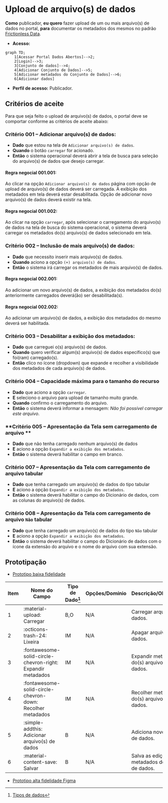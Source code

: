 # Upload de arquivo(s) de dados

**Como** publicador, **eu quero** fazer upload de um ou mais arquivo(s) de dados no portal, **para** documentar os metadados dos mesmos no padrão [Frictionless Data](https://specs.frictionlessdata.io/#overview).

- **Acesso:** 

```mermaid
graph TD;
    1[Acessar Portal Dados Abertos]-->2;
    2[Login]-->3;
    3[Conjunto de dados]-->4;
    4[Adicionar Conjunto de Dados]-->5;
    5[Adicionar metadados do Conjunto de Dados]-->6;
    6[Adicionar dados]
```

- **Perfil de acesso:** Publicador. 

## Critérios de aceite
Para que seja feito o upload de arquivo(s) de dados, o portal deve se comportar conforme as critérios de aceite abaixo:

### **Critério 001 – Adicionar arquivo(s) de dados:**
- **Dado** que estou na tela de `Adicionar arquivo(s) de dados`.
- **Quando** o botão `carregar` for acionado.
- **Então** o sistema operacional deverá abrir a tela de busca para seleção do arquivo(s) de dados que desejo carregar.

#### **Regra negocial 001.001**: 
Ao clicar na opção `Adicionar arquivo(s) de dados` página com opção de upload de arquivo(s) de dados deverá ser carregada. A exibição dos metadados em tela deverá estar desabilitada. Opção de adicionar novo arquivo(s) de dados deverá existir na tela.

#### **Regra negocial 001.002**: 
Ao clicar na opção `carregar`, após selecionar o carregamento do arquivo(s) de dados na tela de busca do sistema operacional, o sistema deverá carregar os metadados do(s) arquivo(s) de dados selecionado em tela.

### **Critério 002 – Inclusão de mais arquivo(s) de dados:**
- **Dado** que necessito inserir mais arquivo(s) de dados.
- **Quando** aciono a opção `(+) arquivo(s) de dados`.
- **Então** o sistema irá carregar os metadados de mais arquivo(s) de dados.

#### **Regra negocial 002.001**:
Ao adicionar um novo arquivo(s) de dados, a exibição dos metadados do(s) anteriormente carregados deverá(ão) ser desabilitada(s). 

#### **Regra negocial 002.002**:
Ao adicionar um arquivo(s) de dados, a exibição dos metadados do mesmo deverá ser habilitada.

### **Critério 003 – Desabilitar a exibição dos metadados:**
- **Dado** que carreguei o(s) arquivo(s) de dados.
- **Quando** quero verificar algum(s) arquivo(s) de dados específico(s) que foi(ram) carregado(s).
- **Então** clico no ícone (dropdown) que expande e recolher a visibilidade dos metadados de cada arquivo(s) de dados.

### **Critério 004 – Capacidade máxima para o tamanho do recurso**
- **Dado** que aciono a opção `carregar`.
- **E** seleciono o arquivo para upload de tamanho muito grande.
- **Quando** confirmo o carregamento do arquivo.
- **Então** o sistema deverá informar a mensagem: *Não foi possível carregar este arquivo*.

### **Critério 005 – Apresentação da Tela sem carregamento de arquivo **
- **Dado** que não tenha carregado nenhum arquivo(s) de dados
- **E** aciono a opção `Expandir a exibição dos metadados`.
- **Então** o sistema deverá habilitar o campo em branco. 

### **Critério 007 – Apresentação da Tela com carregamento de arquivo tabular**
- **Dado** que tenha carregado um arquivo(s) de dados do tipo tabular
- **E** aciono a opção `Expandir a exibição dos metadados`.
- **Então** o sistema deverá habilitar o campo do Dicionário de dados, com as colunas do arquivo(s) de dados.       

### **Critério 008 – Apresentação da Tela com carregamento de arquivo `Não` tabular**
- **Dado** que tenha carregado um arquivo(s) de dados do tipo `Não` tabular
- **E** aciono a opção `Expandir a exibição dos metadados`.
- **Então** o sistema deverá habilitar o campo do Dicionário de dados com o ícone da extensão do arquivo e o nome do arquivo com sua extensão.

## Prototipação

- [Prototipo baixa fidelidade](/assets/pdfs/prototipo_telas_ckan.pdf)

| Item |                        Nome do Campo                        | Tipo de Dado[^1] | Opções/Domínio |     Descrição/Observações      |
|------|-------------------------------------------------------------|------------------|----------------|--------------------------------|
|    1 | :material-upload: Carregar| B,O| N/A| Carregar arquivo(s) de dados.            |
|    2 | :octicons-trash-24: Lixeira| IM| N/A| Apagar arquivo(s) de dados.       |
|    3 | :fontawesome-solid-circle-chevron-right: Expandir metadados | IM              | N/A            | Expandir metadados do(s) arquivo(s) de dados. |
|    4 | :fontawesome-solid-circle-chevron-down: Recolher metadados  | IM              | N/A            | Recolher metadados do(s) arquivo(s) de dados. |
|    5 | :simple-addthis: Adicionar arquivo(s) de dados  | B  | N/A  | Adiciona novo arquivo(s) de dados.   |
|    6 | :material-content-save: Salvar          | B                  | N/A            | Salva as edições dos metadados do arquivo(s) de dados.   |

- [Prototipo alta fidelidade Figma](https://www.figma.com/proto/X0SZVAiL6Auf6pqssoewnn/SEPLAG-CKAN?node-id=2%3A387&scaling=min-zoom&page-id=2%3A387&starting-point-node-id=217%3A1115) 

[^1]: [Tipos de dados](../../modelos/tipos_dado_formulario_html.md)